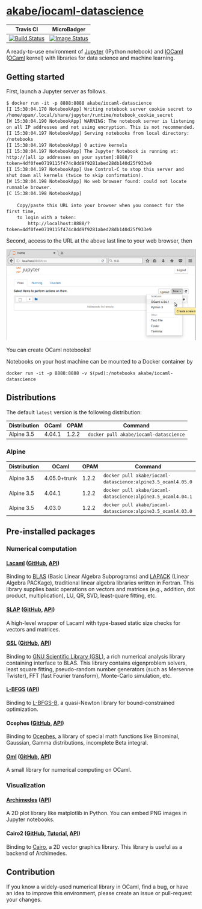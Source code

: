 # [akabe/iocaml-datascience](https://hub.docker.com/r/akabe/iocaml-datascience/)

| Travis CI | MicroBadger |
| --- | --- |
| [![Build Status](https://travis-ci.org/akabe/docker-iocaml-datascience.svg?branch=master)](https://travis-ci.org/akabe/docker-iocaml-datascience) | [![Image Status](https://images.microbadger.com/badges/image/akabe/iocaml-datascience.svg)](https://microbadger.com/images/akabe/iocaml-datascience) |

A ready-to-use environment of [Jupyter](http://ipython.org/notebook.html) (IPython notebook) and [IOCaml](https://github.com/andrewray/iocaml) ([OCaml](https://ocaml.org/) kernel) with libraries for data science and machine learning.

## Getting started

First, launch a Jupyter server as follows.

```console
$ docker run -it -p 8888:8888 akabe/iocaml-datascience
[I 15:38:04.170 NotebookApp] Writing notebook server cookie secret to /home/opam/.local/share/jupyter/runtime/notebook_cookie_secret
[W 15:38:04.190 NotebookApp] WARNING: The notebook server is listening on all IP addresses and not using encryption. This is not recommended.
[I 15:38:04.197 NotebookApp] Serving notebooks from local directory: /notebooks
[I 15:38:04.197 NotebookApp] 0 active kernels
[I 15:38:04.197 NotebookApp] The Jupyter Notebook is running at: http://[all ip addresses on your system]:8888/?token=4df0fee0719115f474c8dd9f9281abed28db140d25f933e9
[I 15:38:04.197 NotebookApp] Use Control-C to stop this server and shut down all kernels (twice to skip confirmation).
[W 15:38:04.198 NotebookApp] No web browser found: could not locate runnable browser.
[C 15:38:04.198 NotebookApp]

    Copy/paste this URL into your browser when you connect for the first time,
    to login with a token:
        http://localhost:8888/?token=4df0fee0719115f474c8dd9f9281abed28db140d25f933e9
```

Second, access to the URL at the above last line to your web browser, then

![Screenshot of Jupyter with IOCaml](screenshot.png)

You can create OCaml notebooks!

Notebooks on your host machine can be mounted to a Docker container by

```
docker run -it -p 8888:8888 -v $(pwd):/notebooks akabe/iocaml-datascience
```

## Distributions

The default `latest` version is the following distribution:

| Distribution | OCaml | OPAM | Command |
| ------------ | ----- | ---- | ------- |
| Alpine 3.5 | 4.04.1 | 1.2.2 | `docker pull akabe/iocaml-datascience` |

### Alpine

| Distribution | OCaml | OPAM | Command |
| ------------ | ----- | ---- | ------- |
| Alpine 3.5 | 4.05.0+trunk | 1.2.2 | `docker pull akabe/iocaml-datascience:alpine3.5_ocaml4.05.0` |
| Alpine 3.5 | 4.04.1 | 1.2.2 | `docker pull akabe/iocaml-datascience:alpine3.5_ocaml4.04.1` |
| Alpine 3.5 | 4.03.0 | 1.2.2 | `docker pull akabe/iocaml-datascience:alpine3.5_ocaml4.03.0` |

## Pre-installed packages

### Numerical computation

#### [Lacaml](http://mmottl.github.io/lacaml/) ([GitHub](https://github.com/mmottl/lacaml), [API](http://mmottl.github.io/lacaml/API.docdir/))

Binding to [BLAS](http://www.netlib.org/blas/) (Basic Linear Algebra Subprograms) and [LAPACK](http://www.netlib.org/lapack/) (Linear Algebra PACKage), traditional linear algebra libraries written in Fortran. This library supplies basic operations on vectors and matrices (e.g., addition, dot product, multiplication), LU, QR, SVD, least-quare fitting, etc.

#### [SLAP](http://akabe.github.io/slap/) ([GitHub](https://github.com/akabe/slap), [API](http://akabe.github.io/slap/api/))

A high-level wrapper of Lacaml with type-based static size checks for vectors and matrices.

#### [GSL](http://mmottl.github.io/gsl-ocaml) ([GitHub](https://github.com/mmottl/gsl-ocaml), [API](http://mmottl.github.io/gsl-ocaml/api/))

Binding to [GNU Scientific Library (GSL)](http://www.gnu.org/software/gsl/), a rich numerical analysis library containing interface to BLAS. This library contains eigenproblem solvers, least square fitting, pseudo-random number generators (such as Mersenne Twister), FFT (fast Fourier transform), Monte-Carlo simulation, etc.

#### [L-BFGS](https://github.com/Chris00/L-BFGS-ocaml) ([API](http://lbfgs.forge.ocamlcore.org/API.docdir/Lbfgs.html))

Binding to [L-BFGS-B](http://users.iems.northwestern.edu/~nocedal/lbfgsb.html), a quasi-Newton library for bound-constrained optimization.

#### Ocephes ([GitHub](https://github.com/rleonid/ocephes), [API](https://rleonid.github.io/ocephes/))

Binding to [Ocephes](http://www.netlib.org/cephes/), a library of special math functions like Binominal, Gaussian, Gamma distributions, incomplete Beta integral.

#### [Oml](http://www.hammerlab.org/2015/08/11/introducing-oml-a-small-ocaml-library-for-numerical-computing/) ([GitHub](https://github.com/hammerlab/oml), [API](http://www.hammerlab.org/oml/index.html))

A small library for numerical computing on OCaml.

### Visualization

#### [Archimedes](http://archimedes.forge.ocamlcore.org/) ([API](http://archimedes.forge.ocamlcore.org/API/Archimedes.html))

A 2D plot library like matplotlib in Python. You can embed PNG images in Jupyter notebooks.

#### Cairo2 ([GitHub](https://github.com/Chris00/ocaml-cairo), [Tutorial](http://cairo.forge.ocamlcore.org/tutorial/index.html), [API](http://cairo.forge.ocamlcore.org/tutorial/Cairo.html))

Binding to [Cairo](https://cairographics.org/), a 2D vector graphics library. This library is useful as a backend of Archimedes.

## Contribution

If you know a widely-used numerical library in OCaml, find a bug, or have an idea to improve this environment, please create an issue or pull-request your changes.
